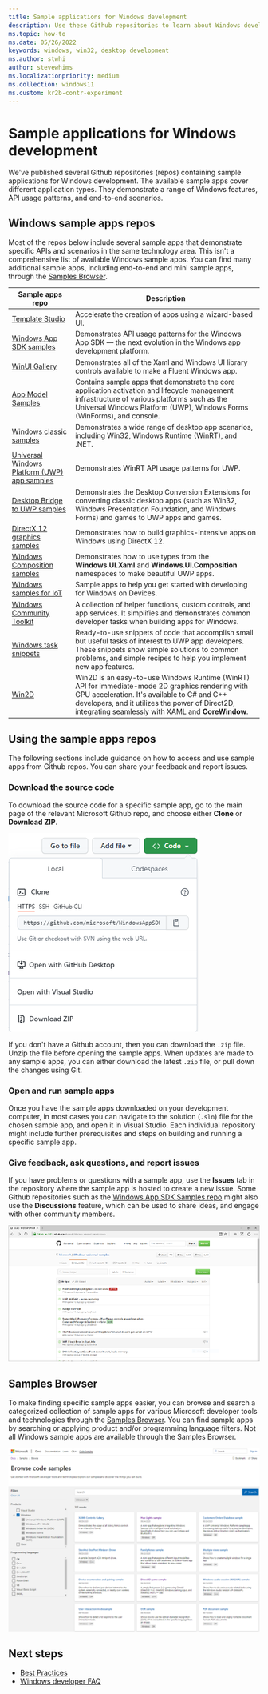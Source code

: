 ```yaml
---
title: Sample applications for Windows development
description: Use these Github repositories to learn about Windows development. Sample apps demonstrate Windows features, API usage patterns, and end-to-end scenarios.
ms.topic: how-to
ms.date: 05/26/2022
keywords: windows, win32, desktop development
ms.author: stwhi
author: stevewhims
ms.localizationpriority: medium
ms.collection: windows11
ms.custom: kr2b-contr-experiment
---
```


# Sample applications for Windows development

We've published several Github repositories (repos) containing sample applications for Windows development. The available sample apps cover different application types. They demonstrate a range of Windows features, API usage patterns, and end-to-end scenarios.

## Windows sample apps repos

Most of the repos below include several sample apps that demonstrate specific APIs and scenarios in the same technology area. This isn't a comprehensive list of available Windows sample apps. You can find many additional sample apps, including end-to-end and mini sample apps, through the [Samples Browser](/samples/browse/).

| Sample apps repo | Description |
|-------------|-------------|
| [Template Studio](https://github.com/microsoft/TemplateStudio#template-studio) | Accelerate the creation of apps using a wizard-based UI. |
| [Windows App SDK samples](https://github.com/microsoft/WindowsAppSDK-Samples) | Demonstrates API usage patterns for the Windows App SDK &mdash; the next evolution in the Windows app development platform. |
| [WinUI Gallery](https://github.com/Microsoft/WinUI-Gallery) | Demonstrates all of the Xaml and Windows UI library controls available to make a Fluent Windows app. |
| [App Model Samples](https://github.com/Microsoft/AppModelSamples) | Contains sample apps that demonstrate the core application activation and lifecycle management infrastructure of various platforms such as the Universal Windows Platform (UWP), Windows Forms (WinForms), and console. |
| [Windows classic samples](https://github.com/microsoft/Windows-classic-samples) | Demonstrates a wide range of desktop app scenarios, including Win32, Windows Runtime (WinRT), and .NET. |
| [Universal Windows Platform (UWP) app samples](https://github.com/microsoft/Windows-universal-samples) | Demonstrates WinRT API usage patterns for UWP. |
| [Desktop Bridge to UWP samples](https://github.com/Microsoft/DesktopBridgeToUWP-Samples) | Demonstrates the Desktop Conversion Extensions for converting classic desktop apps (such as Win32, Windows Presentation Foundation, and Windows Forms) and games to UWP apps and games. |
| [DirectX 12 graphics samples](https://github.com/Microsoft/DirectX-Graphics-Samples) | Demonstrates how to build graphics-intensive apps on Windows using DirectX 12. |
| [Windows Composition samples](https://github.com/microsoft/WindowsCompositionSamples) | Demonstrates how to use types from the **Windows.UI.Xaml** and **Windows.UI.Composition** namespaces to make beautiful UWP apps. |
| [Windows samples for IoT](https://github.com/Microsoft/Windows-iotcore-samples) | Sample apps to help you get started with developing for Windows on Devices. |
| [Windows Community Toolkit](https://github.com/windows-toolkit/WindowsCommunityToolkit) | A collection of helper functions, custom controls, and app services. It simplifies and demonstrates common developer tasks when building apps for Windows. |
| [Windows task snippets](https://github.com/Microsoft/Windows-task-snippets) | Ready-to-use snippets of code that accomplish small but useful tasks of interest to UWP app developers. These snippets show simple solutions to common problems, and simple recipes to help you implement new app features. |
| [Win2D](https://github.com/Microsoft/win2d) | Win2D is an easy-to-use Windows Runtime (WinRT) API for immediate-mode 2D graphics rendering with GPU acceleration. It's available to C# and C++ developers, and it utilizes the power of Direct2D, integrating seamlessly with XAML and **CoreWindow**. |

## Using the sample apps repos

The following sections include guidance on how to access and use sample apps from Github repos. You can share your feedback and report issues.

### Download the source code

To download the source code for a specific sample app, go to the main page of the relevant Microsoft Github repo, and choose either **Clone** or **Download ZIP**.

![Screenshot shows the GitHub Code menu used to download samples.](images/samples-download-github.png)

If you don't have a Github account, then you can download the `.zip` file. Unzip the file before opening the sample apps. When updates are made to any sample apps, you can either download the latest `.zip` file, or pull down the changes using Git.

### Open and run sample apps

Once you have the sample apps downloaded on your development computer, in most cases you can navigate to the solution (`.sln`) file for the chosen sample app, and open it in Visual Studio. Each individual repository might include further prerequisites and steps on building and running a specific sample app.

### Give feedback, ask questions, and report issues

If you have problems or questions with a sample app, use the **Issues** tab in the repository where the sample app is hosted to create a new issue. Some Github repositories such as the [Windows App SDK Samples repo](https://github.com/microsoft/WindowsAppSDK-Samples) might also use the **Discussions** feature, which can be used to share ideas, and engage with other community members.

![Screenshot shows the Issues tab, where you can see feedback.](images/GitHubUWPSamplesFeedback.png)

## Samples Browser

To make finding specific sample apps easier, you can browse and search a categorized collection of sample apps for various Microsoft developer tools and technologies through the [Samples Browser](/samples/browse/). You can find sample apps by searching or applying product and/or programming language filters. Not all Windows sample apps are available through the Samples Browser.

![Screenshot shows the Microsoft samples browser.](images/samples-browser-windows.png)

## Next steps

- [Best Practices](best-practices.md)
- [Windows developer FAQ](windows-developer-faq.yml)
